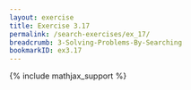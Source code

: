 ```yaml
---
layout: exercise
title: Exercise 3.17
permalink: /search-exercises/ex_17/
breadcrumb: 3-Solving-Problems-By-Searching
bookmarkID: ex3.17
---
```


{% include mathjax_support %}
